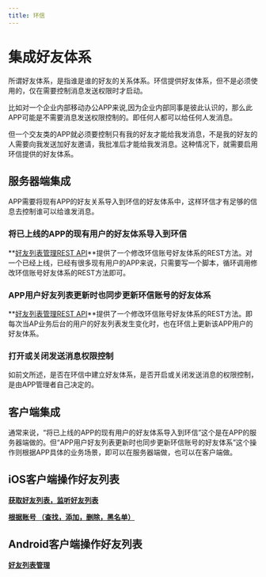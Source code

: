 ```yaml
---
title: 环信
---
```


# 集成好友体系
所谓好友体系，是指谁是谁的好友的关系体系。环信提供好友体系，但不是必须使用的，仅在需要控制消息发送权限时才启动。

比如对一个企业内部移动办公APP来说,因为企业内部同事是彼此认识的，那么此APP可能是不需要消息发送权限控制的。即任何人都可以给任何人发消息。

但一个交友类的APP就必须要控制只有我的好友才能给我发消息，不是我的好友的人需要向我发送加好友邀请，我批准后才能给我发消息。这种情况下，就需要启用环信提供的好友体系。

## 服务器端集成

APP需要将现有APP的好友关系导入到环信的好友体系中，这样环信才有足够的信息去控制谁可以给谁发消息。

### 将已上线的APP的现有用户的好友体系导入到环信
**[好友列表管理REST API](/docs/rest/userapi)**提供了一个修改环信账号好友体系的REST方法。对一个已经上线，已经有很多现有用户的APP来说，只需要写一个脚本，循环调用修改环信账号好友体系的REST方法即可。


### APP用户好友列表更新时也同步更新环信账号的好友体系
**[好友列表管理REST API](/docs/rest/userapi)**提供了一个修改环信账号好友体系的REST方法。即每次当AP业务后台的用户的好友列表发生变化时，也在环信上更新该APP用户的好友体系。

### 打开或关闭发送消息权限控制
如前文所述，是否在环信中建立好友体系，是否开启或关闭发送消息的权限控制，是由APP管理者自己决定的。

## 客户端集成
通常来说，“将已上线的APP的现有用户的好友体系导入到环信”这个是在APP的服务器端做的。但“APP用户好友列表更新时也同步更新环信账号的好友体系”这个操作则根据APP具体的业务场景，即可以在服务器端做，也可以在客户端做。

## iOS客户端操作好友列表

**[获取好友列表，监听好友列表](/docs/ios/buddylist)**

**[根据账号 （查找，添加，删除，黑名单）](/docs/ios/buddymanager)**

## Android客户端操作好友列表

**[好友列表管理](/docs/android/contactmanager)**

